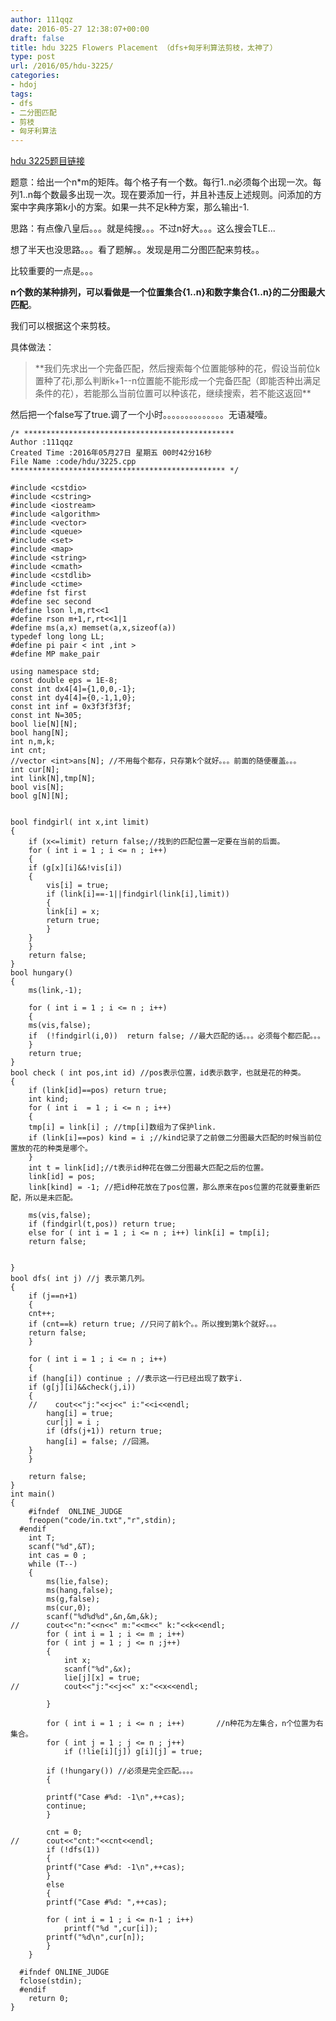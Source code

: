 ```yaml
---
author: 111qqz
date: 2016-05-27 12:38:07+00:00
draft: false
title: hdu 3225 Flowers Placement （dfs+匈牙利算法剪枝，太神了）
type: post
url: /2016/05/hdu-3225/
categories:
- hdoj
tags:
- dfs
- 二分图匹配
- 剪枝
- 匈牙利算法
---
```


[hdu 3225题目链接](http://acm.hdu.edu.cn/showproblem.php?pid=3225)



题意：给出一个n*m的矩阵。每个格子有一个数。每行1..n必须每个出现一次。每列1..n每个数最多出现一次。现在要添加一行，并且补违反上述规则。问添加的方案中字典序第k小的方案。如果一共不足k种方案，那么输出-1.



思路：有点像八皇后。。。就是纯搜。。。不过n好大。。。这么搜会TLE...

想了半天也没思路。。。看了题解。。发现是用二分图匹配来剪枝。。

比较重要的一点是。。。

**n个数的某种排列，可以看做是一个位置集合{1..n}和数字集合{1..n}的二分图最大匹配**。

我们可以根据这个来剪枝。

具体做法：


<blockquote>**我们先求出一个完备匹配，然后搜索每个位置能够种的花，假设当前位k置种了花i,那么判断k+1--n位置能不能形成一个完备匹配（即能否种出满足条件的花），若能那么当前位置可以种该花，继续搜索，若不能这返回**</blockquote>




然后把一个false写了true.调了一个小时。。。。。。。。。。。。。。无语凝噎。


 

    
    /* ***********************************************
    Author :111qqz
    Created Time :2016年05月27日 星期五 00时42分16秒
    File Name :code/hdu/3225.cpp
    ************************************************ */
    
    #include <cstdio>
    #include <cstring>
    #include <iostream>
    #include <algorithm>
    #include <vector>
    #include <queue>
    #include <set>
    #include <map>
    #include <string>
    #include <cmath>
    #include <cstdlib>
    #include <ctime>
    #define fst first
    #define sec second
    #define lson l,m,rt<<1
    #define rson m+1,r,rt<<1|1
    #define ms(a,x) memset(a,x,sizeof(a))
    typedef long long LL;
    #define pi pair < int ,int >
    #define MP make_pair
    
    using namespace std;
    const double eps = 1E-8;
    const int dx4[4]={1,0,0,-1};
    const int dy4[4]={0,-1,1,0};
    const int inf = 0x3f3f3f3f;
    const int N=305;
    bool lie[N][N];
    bool hang[N];
    int n,m,k;
    int cnt;
    //vector <int>ans[N]; //不用每个都存，只存第k个就好。。。前面的随便覆盖。。。
    int cur[N];
    int link[N],tmp[N];
    bool vis[N];
    bool g[N][N];
    
    
    bool findgirl( int x,int limit)
    {
        if (x<=limit) return false;//找到的匹配位置一定要在当前的后面。
        for ( int i = 1 ; i <= n ; i++)
        {
    	if (g[x][i]&&!vis[i])
    	{
    	    vis[i] = true;
    	    if (link[i]==-1||findgirl(link[i],limit))
    	    {
    		link[i] = x;
    		return true;
    	    }
    	}
        }
        return false;
    }
    bool hungary()
    {
        ms(link,-1);
        
        for ( int i = 1 ; i <= n ; i++)
        {
    	ms(vis,false);
    	if  (!findgirl(i,0))  return false; //最大匹配的话。。。必须每个都匹配。。。
        }
        return true;
    }
    bool check ( int pos,int id) //pos表示位置，id表示数字，也就是花的种类。
    {
        if (link[id]==pos) return true;
        int kind;
        for ( int i  = 1 ; i <= n ; i++)
        {
    	tmp[i] = link[i] ; //tmp[i]数组为了保护link.
    	if (link[i]==pos) kind = i ;//kind记录了之前做二分图最大匹配的时候当前位置放的花的种类是哪个。
        }
        int t = link[id];//t表示id种花在做二分图最大匹配之后的位置。
        link[id] = pos; 
        link[kind] = -1; //把id种花放在了pos位置，那么原来在pos位置的花就要重新匹配，所以是未匹配。
    
        ms(vis,false);
        if (findgirl(t,pos)) return true;
        else for ( int i = 1 ; i <= n ; i++) link[i] = tmp[i];
        return false;
    
    
    } 
    bool dfs( int j) //j 表示第几列。
    {
        if (j==n+1)
        {
    	cnt++;
    	if (cnt==k) return true; //只问了前k个。。所以搜到第k个就好。。。
    	return false;
        }
    
        for ( int i = 1 ; i <= n ; i++)
        {
    	if (hang[i]) continue ; //表示这一行已经出现了数字i.
    	if (g[j][i]&&check(j,i))
    	{
    	//    cout<<"j:"<<j<<" i:"<<i<<endl;
    	    hang[i] = true;
    	    cur[j] = i ;
    	    if (dfs(j+1)) return true;
    	    hang[i] = false; //回溯。
    	}
        }
    
        return false;
    }
    int main()
    {
    	#ifndef  ONLINE_JUDGE 
    	freopen("code/in.txt","r",stdin);
      #endif
    	int T;
    	scanf("%d",&T);
    	int cas = 0 ;
    	while (T--)
    	{
    	    ms(lie,false);
    	    ms(hang,false);
    	    ms(g,false);
    	    ms(cur,0);
    	    scanf("%d%d%d",&n,&m,&k);
    //	    cout<<"n:"<<n<<" m:"<<m<<" k:"<<k<<endl;
    	    for ( int i = 1 ; i <= m ; i++)
    		for ( int j = 1 ; j <= n ;j++)
    		{
    		    int x;
    		    scanf("%d",&x);
    		    lie[j][x] = true;
    //		    cout<<"j:"<<j<<" x:"<<x<<endl;
    
    		}
    
    	    for ( int i = 1 ; i <= n ; i++)       //n种花为左集合，n个位置为右集合。
    		for ( int j = 1 ; j <= n ; j++)
    		    if (!lie[i][j]) g[i][j] = true;
    
    	    if (!hungary()) //必须是完全匹配。。。。
    	    {
    		
    		printf("Case #%d: -1\n",++cas);	
    		continue;
    	    }
    
    	    cnt = 0;
    //	    cout<<"cnt:"<<cnt<<endl;
    	    if (!dfs(1))
    	    {
    		printf("Case #%d: -1\n",++cas);
    	    }
    	    else
    	    {
    		printf("Case #%d: ",++cas);
    
    		for ( int i = 1 ; i <= n-1 ; i++)
    		    printf("%d ",cur[i]);
    		printf("%d\n",cur[n]);
    	    }
    	}
    
      #ifndef ONLINE_JUDGE  
      fclose(stdin);
      #endif
        return 0;
    }
    



